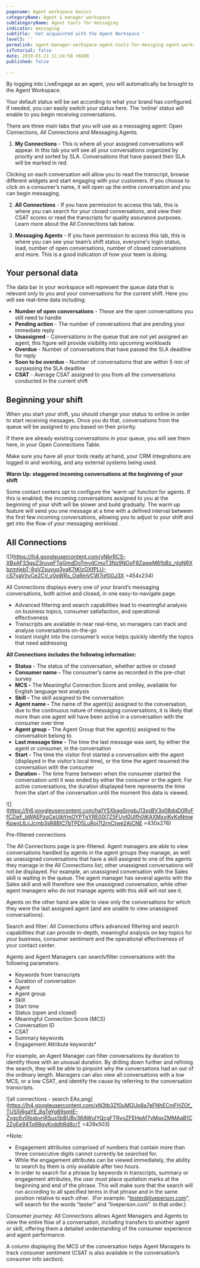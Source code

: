 ```yaml
---
pagename: Agent workspace basics
categoryName: Agent & manager workspace
subCategoryName: Agent tools for messaging
indicator: messaging
subtitle: 'Get acquainted with the Agent Workspace '
level3: ''
permalink: agent-manager-workspace-agent-tools-for-messging-agent-workspace-basics.html
isTutorial: false
date: 2019-01-21 11:24:58 +0200
published: false

---
```


By logging into LiveEngage as an agent, you will automatically be brought to the Agent Workspace. 

Your default status will be set according to what your brand has configured. If needed, you can easily switch your status here. The ‘online’ status will enable to you begin receiving conversations. 

There are three main tabs that you will use as a messaging agent: Open Connections, All Connections and Messaging Agents. 

1. **My Connections** - This is where all your assigned conversations will appear. In this tab you will see all your conversations organized by priority and sorted by SLA. Conversations that have passed their SLA will be marked in red.

Clicking on each conversation will allow you to read the transcript, browse different widgets and start engaging with your customers. If you choose to click on a consumer’s name, it will open up the entire conversation and you can begin messaging. 

2. **All Connections** - If you have permission to access this tab, this is where you can search for your closed conversations, and view their CSAT scores or read the transcripts for quality assurance purposes. Learn more about the All Connections tab below.

3. **Messaging Agents** - If you have permission to access this tab, this is where you can see your team’s shift status, everyone's login status, load, number of open conversations, number of closed conversations and more. This is a good indication of how your team is doing.

## Your personal data

The data bar in your workspace will represent the queue data that is relevant only to you and your conversations for the current shift. Here you will see real-time data including: 

* **Number of open conversations** - These are the open conversations you still need to handle
* **Pending action** - The number of conversations that are pending your immediate reply
* **Unassigned** - Conversations in the queue that are not yet assigned an agent, this figure will provide visibility into upcoming workloads
* **Overdue** - Number of conversations that have passed the SLA deadline for reply
* **Soon to be overdue** - Number of conversations that are within 5 min of surpassing the SLA deadline 
* **CSAT** - Average CSAT assigned to you from all the conversations conducted in the current shift 

## Beginning your shift 

When you start your shift, you should change your status to online in order to start receiving messages. Once you do that, conversations from the queue will be assigned to you based on their priority.

If there are already existing conversations in your queue, you will see them here, in your Open Connections Table. 

Make sure you have all your tools ready at hand, your CRM integrations are logged in and working, and any external systems being used.

**Warm Up: staggered incoming conversations at the beginning of your shift**

Some contact centers opt to configure the ‘warm up’ function for agents. If this is enabled, the incoming conversations assigned to you at the beginning of your shift will be slower and build gradually. The warm up feature will send you one message at a time with a defined interval between the first few incoming conversations, allowing you to adjust to your shift and get into the flow of your messaging workload. 

## All Connections 

![](https://lh4.googleusercontent.com/yNbrRCS-XBxAF33qpZ3ruvqFTgGmdDoTmydCmuT3Nz9NOxF8ZaweM6fbBz_nlgNRXbzmtjebT-8gVZsuvuq3yaK7tKlzGXfPLU-cS7vaVjtvCe2CV_y0oWRx_OgRmVCW7qf0GJ3X =454x234)

All Connections displays every one of your brand’s messaging conversations, both active and closed, in one easy-to-navigate page.

* Advanced filtering and search capabilities lead to meaningful analysis on business topics, consumer satisfaction, and operational effectiveness
* Transcripts are available in near real-time, so managers can track and analyse conversations on-the-go
* Instant insight into the consumer’s voice helps quickly identify the topics that need addressing

**All Connections includes the following information:**

* **Status** - The status of the conversation, whether active or closed
* **Consumer name -** The consumer’s name as recorded in the pre-chat survey
* **MCS -** The Meaningful Connection Score and smiley, available for English language text analysis
* **Skill -** The skill assigned to the conversation
* **Agent name -** The name of the agent(s) assigned to the conversation, due to the continuous nature of messaging conversations, it is likely that more than one agent will have been active in a conversation with the consumer over time
* **Agent group -** The Agent Group that the agent(s) assigned to the conversation belong to
* **Last message time -** The time the last message was sent, by either the agent or consumer, in the conversation
* **Start -** The time the visitor first started a conversation with the agent (displayed in the visitor’s local time), or the time the agent resumed the conversation with the consumer
* **Duration -** The time frame between when the consumer started the conversation until it was ended by either the consumer or the agent. For active conversations, the duration displayed here represents the time from the start of the conversation until the moment this data is viewed. 

![](https://lh6.googleusercontent.com/ha1YSXbagSmgbJ13xsBV3q08dqD0RvFfCZieF_bWAEPzqCeUibYmOYPTgYRE00I7Z5FUyt0UIfh0jKAXMxviKvKxNmwKowxLtLcJcmb3sR8BIC7bTPD5LuRoj7I2rnCtwe2AiCNE =430x276)

Pre-filtered connections

The All Connections page is pre-filtered. Agent managers are able to view conversations handled by agents in the agent groups they manage, as well as unassigned conversations that have a skill assigned to one of the agents they manage in the All Connections list; other unassigned conversations will not be displayed. For example, an unassigned conversation with the Sales skill is waiting in the queue. The agent manager has several agents with the Sales skill and will therefore see the unassigned conversation, while other agent managers who do not manage agents with this skill will not see it. 

Agents on the other hand are able to view only the conversations for which they were the last assigned agent (and are unable to view unassigned conversations).

Search and filter: All Connections offers advanced filtering and search capabilities that can provide in-depth, meaningful analysis on key topics for your business, consumer sentiment and the operational effectiveness of your contact center. 

Agents and Agent Managers can search/filter conversations with the following parameters:

* Keywords from transcripts
* Duration of conversation
* Agent
* Agent group
* Skill
* Start time
* Status (open and closed)
* Meaningful Connection Score (MCS)
* Conversation ID
* CSAT
* Summary keywords
* Engagement Attribute keywords*

For example, an Agent Manager can filter conversations by duration to identify those with an unusual duration. By drilling down further and refining the search, they will be able to pinpoint why the conversations had an out of the ordinary length. Managers can also view all conversations with a low MCS, or a low CSAT, and identify the cause by referring to the conversation transcripts. 

![all connections - search EAs.png](https://lh4.googleusercontent.com/xN3tb3Zf0uMGUp8a7eFNhECmFHZOf_TUS5j6gaYE_8gTeYg89smtE-Zvgc6v0IbsbvnRSus5bBUBv36AWuIYQcgFTRyoZFEHeAf7yMqxZMMAaB1C2ZgEe94Tq98gvKvddhRd8crT =429x503)

\*Note: 

* Engagement attributes comprised of numbers that contain more than three consecutive digits cannot currently be searched for.
* While the engagement attributes can be viewed immediately, the ability to search by them is only available after two hours.
* In order to search for a phrase by keywords in transcripts, summary or engagement attributes, the user must place quotation marks at the beginning and end of the phrase. This will make sure that the search will run according to all specified terms in that phrase and in the same position relative to each other.  (For example: “[tester@liveperson.com](mailto:tester@liveperson.com)”, will search for the words “tester” and “liveperson.com”  in that order.)

Consumer journey: All Connections allows Agent Managers and Agents to view the entire flow of a conversation, including transfers to another agent or skill, offering them a detailed understanding of the consumer experience and agent performance. 

A column displaying the MCS of the conversation helps Agent Managers to track consumer sentiment (CSAT is also available in the conversation’s consumer info section).